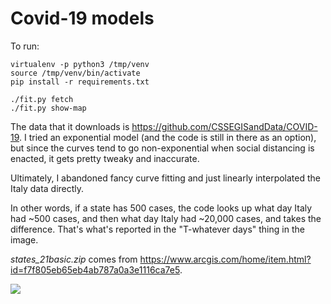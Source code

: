 # Covid-19 models

To run:

```
virtualenv -p python3 /tmp/venv
source /tmp/venv/bin/activate
pip install -r requirements.txt

./fit.py fetch
./fit.py show-map
```

The data that it downloads is https://github.com/CSSEGISandData/COVID-19. I tried an exponential model (and the code is still in there as an option), but since the curves tend to go non-exponential when social distancing is enacted, it gets pretty tweaky and inaccurate.

Ultimately, I abandoned fancy curve fitting and just linearly interpolated the Italy data directly.

In other words, if a state has 500 cases, the code looks up what day Italy had ~500 cases, and then what day Italy had ~20,000 cases, and takes the difference. That's what's reported in the "T-whatever days" thing in the image.


*states_21basic.zip* comes from https://www.arcgis.com/home/item.html?id=f7f805eb65eb4ab787a0a3e1116ca7e5.

![](https://www.dropbox.com/s/a5gc5ybe6juilbb/2020-03-18.png?raw=1)



